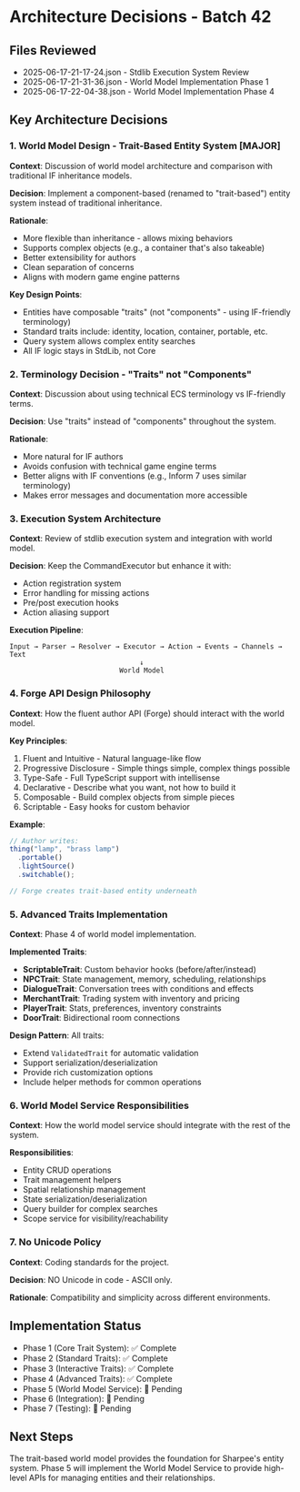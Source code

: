 # Architecture Decisions - Batch 42

## Files Reviewed
- 2025-06-17-21-17-24.json - Stdlib Execution System Review
- 2025-06-17-21-31-36.json - World Model Implementation Phase 1
- 2025-06-17-22-04-38.json - World Model Implementation Phase 4

## Key Architecture Decisions

### 1. World Model Design - Trait-Based Entity System [MAJOR]
**Context**: Discussion of world model architecture and comparison with traditional IF inheritance models.

**Decision**: Implement a component-based (renamed to "trait-based") entity system instead of traditional inheritance.

**Rationale**:
- More flexible than inheritance - allows mixing behaviors
- Supports complex objects (e.g., a container that's also takeable)
- Better extensibility for authors
- Clean separation of concerns
- Aligns with modern game engine patterns

**Key Design Points**:
- Entities have composable "traits" (not "components" - using IF-friendly terminology)
- Standard traits include: identity, location, container, portable, etc.
- Query system allows complex entity searches
- All IF logic stays in StdLib, not Core

### 2. Terminology Decision - "Traits" not "Components" 
**Context**: Discussion about using technical ECS terminology vs IF-friendly terms.

**Decision**: Use "traits" instead of "components" throughout the system.

**Rationale**:
- More natural for IF authors
- Avoids confusion with technical game engine terms
- Better aligns with IF conventions (e.g., Inform 7 uses similar terminology)
- Makes error messages and documentation more accessible

### 3. Execution System Architecture
**Context**: Review of stdlib execution system and integration with world model.

**Decision**: Keep the CommandExecutor but enhance it with:
- Action registration system
- Error handling for missing actions
- Pre/post execution hooks
- Action aliasing support

**Execution Pipeline**:
```
Input → Parser → Resolver → Executor → Action → Events → Channels → Text
                                ↓
                           World Model
```

### 4. Forge API Design Philosophy
**Context**: How the fluent author API (Forge) should interact with the world model.

**Key Principles**:
1. Fluent and Intuitive - Natural language-like flow
2. Progressive Disclosure - Simple things simple, complex things possible
3. Type-Safe - Full TypeScript support with intellisense
4. Declarative - Describe what you want, not how to build it
5. Composable - Build complex objects from simple pieces
6. Scriptable - Easy hooks for custom behavior

**Example**:
```typescript
// Author writes:
thing("lamp", "brass lamp")
  .portable()
  .lightSource()
  .switchable();

// Forge creates trait-based entity underneath
```

### 5. Advanced Traits Implementation
**Context**: Phase 4 of world model implementation.

**Implemented Traits**:
- **ScriptableTrait**: Custom behavior hooks (before/after/instead)
- **NPCTrait**: State management, memory, scheduling, relationships
- **DialogueTrait**: Conversation trees with conditions and effects
- **MerchantTrait**: Trading system with inventory and pricing
- **PlayerTrait**: Stats, preferences, inventory constraints
- **DoorTrait**: Bidirectional room connections

**Design Pattern**: All traits:
- Extend `ValidatedTrait` for automatic validation
- Support serialization/deserialization
- Provide rich customization options
- Include helper methods for common operations

### 6. World Model Service Responsibilities
**Context**: How the world model service should integrate with the rest of the system.

**Responsibilities**:
- Entity CRUD operations
- Trait management helpers
- Spatial relationship management
- State serialization/deserialization
- Query builder for complex searches
- Scope service for visibility/reachability

### 7. No Unicode Policy
**Context**: Coding standards for the project.

**Decision**: NO Unicode in code - ASCII only.

**Rationale**: Compatibility and simplicity across different environments.

## Implementation Status
- Phase 1 (Core Trait System): ✅ Complete
- Phase 2 (Standard Traits): ✅ Complete  
- Phase 3 (Interactive Traits): ✅ Complete
- Phase 4 (Advanced Traits): ✅ Complete
- Phase 5 (World Model Service): 🔲 Pending
- Phase 6 (Integration): 🔲 Pending
- Phase 7 (Testing): 🔲 Pending

## Next Steps
The trait-based world model provides the foundation for Sharpee's entity system. Phase 5 will implement the World Model Service to provide high-level APIs for managing entities and their relationships.
